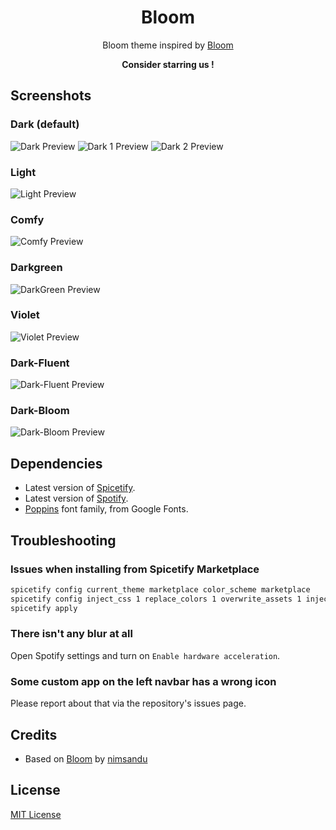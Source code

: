 <div align="center">
  <h1>Bloom</h1>
  
  Bloom theme inspired by [Bloom](https://github.com/nimsandu/spicetify-bloom)  
  
  **Consider starring us !**
</div>

## Screenshots

### Dark (default)

![Dark Preview](./assets/images/base.png)
![Dark 1 Preview](./assets/images/better-bloom-dark.png)
![Dark 2 Preview](./assets/images/better-bloom-dark2.png)

### Light

![Light Preview](./assets/images/better-bloom-light.png)

### Comfy

![Comfy Preview](./assets/images/better-bloom-comfy.png)

### Darkgreen

![DarkGreen Preview](./assets/images/better-bloom-darkgreen.png)

### Violet

![Violet Preview](./assets/images/better-bloom-violet.png)

### Dark-Fluent

![Dark-Fluent Preview](./assets/images/better-bloom-dark-fluent.png)

### Dark-Bloom

![Dark-Bloom Preview](./assets/images/better-bloom-dark-bloom.png)

## Dependencies

- Latest version of [Spicetify](https://github.com/spicetify/spicetify-cli).
- Latest version of [Spotify](https://www.spotify.com/download).
- [Poppins](https://fonts.google.com/specimen/Poppins) font family, from Google Fonts.

## Troubleshooting

### Issues when installing from Spicetify Marketplace

```sh
spicetify config current_theme marketplace color_scheme marketplace
spicetify config inject_css 1 replace_colors 1 overwrite_assets 1 inject_theme_js 1
spicetify apply
```

### There isn't any blur at all

Open Spotify settings and turn on `Enable hardware acceleration`.

### Some custom app on the left navbar has a wrong icon

Please report about that via the repository's issues page.

## Credits

- Based on [Bloom](https://github.com/nimsandu/spicetify-bloom) by [nimsandu](https://github.com/nimsandu)

## License

[MIT License](LICENSE)
